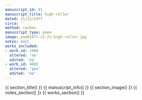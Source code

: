 ```yaml
---
manuscript_id: 81
manuscript_title: high-roller
dated: 21/12/1977
circa: ''
method: carbon
manuscript_type: poem
image: poem1977-12-21-high-roller.jpg
notes: null
works_included:
- work_id: 1468
  altered: 'no'
  edited: 'no'
- work_id: 4083
  altered: 'yes'
  edited: 'no'
---
```


{{ section_title() }}
{{ manuscript_info() }}
{{ section_image() }}
{{ notes_section() }}
{{ works_section() }}
